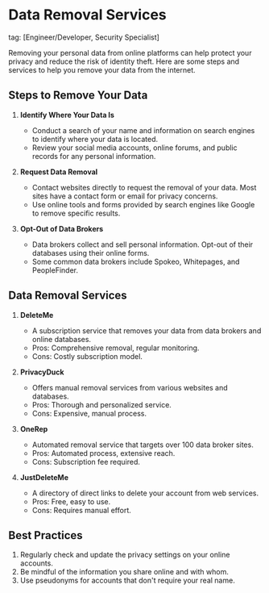 # Data Removal Services
tag: [Engineer/Developer, Security Specialist]

Removing your personal data from online platforms can help protect your privacy and reduce the risk of identity theft. Here are some steps and services to help you remove your data from the internet.

## Steps to Remove Your Data

1. **Identify Where Your Data Is**
   - Conduct a search of your name and information on search engines to identify where your data is located.
   - Review your social media accounts, online forums, and public records for any personal information.

2. **Request Data Removal**
   - Contact websites directly to request the removal of your data. Most sites have a contact form or email for privacy concerns.
   - Use online tools and forms provided by search engines like Google to remove specific results.

3. **Opt-Out of Data Brokers**
   - Data brokers collect and sell personal information. Opt-out of their databases using their online forms.
   - Some common data brokers include Spokeo, Whitepages, and PeopleFinder.

## Data Removal Services

1. **DeleteMe**
   - A subscription service that removes your data from data brokers and online databases.
   - Pros: Comprehensive removal, regular monitoring.
   - Cons: Costly subscription model.

2. **PrivacyDuck**
   - Offers manual removal services from various websites and databases.
   - Pros: Thorough and personalized service.
   - Cons: Expensive, manual process.

3. **OneRep**
   - Automated removal service that targets over 100 data broker sites.
   - Pros: Automated process, extensive reach.
   - Cons: Subscription fee required.

4. **JustDeleteMe**
   - A directory of direct links to delete your account from web services.
   - Pros: Free, easy to use.
   - Cons: Requires manual effort.

## Best Practices

1. Regularly check and update the privacy settings on your online accounts.
2. Be mindful of the information you share online and with whom.
3. Use pseudonyms for accounts that don't require your real name.
